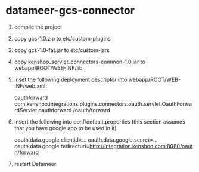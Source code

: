 datameer-gcs-connector
======================

1. compile the project

2. copy gcs-1.0.zip to etc/custom-plugins

3. copy gcs-1.0-fat.jar to etc/custom-jars

4. copy kenshoo_servlet_connectors-common-1.0.jar to webapp/ROOT/WEB-INF/lib

5. inset the following deployment descriptor into webapp/ROOT/WEB-INF/web.xml:

	<!-- KENSHOO oAuth forward -->
	<servlet>
                <servlet-name>oauthforward</servlet-name>
                <servlet-class>com.kenshoo.integrations.plugins.connectors.oauth.servlet.OauthForwardServlet</servlet-class>
	</servlet>
        <servlet-mapping>
                <servlet-name>oauthforward</servlet-name>
                <url-pattern>/oauth/forward</url-pattern>
        </servlet-mapping>
	<!-- KENSHOO oAuth forward -->

6. insert the following into conf/default.properties (this section assumes that you have google app to be used in it)

	oauth.data.google.clientid=...
	oauth.data.google.secret=...
	oauth.data.google.redirecturi=http://integration.kenshoo.com:8080/oauth/forward

7. restart Datameer
